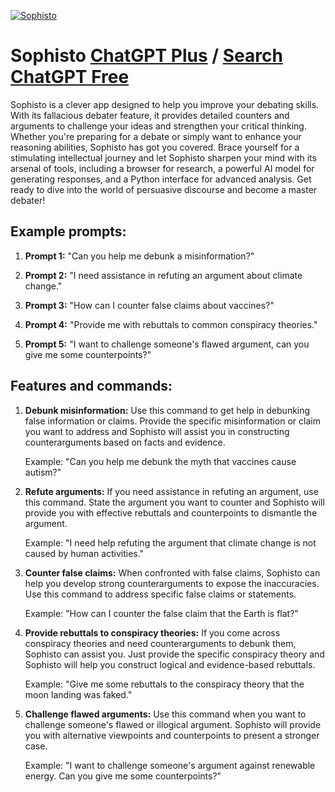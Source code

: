 
[![Sophisto](https://files.oaiusercontent.com/file-5zIL83MlosyzzMfSjd91zXo2?se=2123-10-16T11%3A14%3A22Z&sp=r&sv=2021-08-06&sr=b&rscc=max-age%3D31536000%2C%20immutable&rscd=attachment%3B%20filename%3Deb630104-9542-4c24-bc89-1b5d48ebfcfe.png&sig=5GQ/Y7A255PzPRRj3lPHLfBw0mklZKVEWUeHysnODiE%3D)](https://chat.openai.com/g/g-xJETJ0Zcr-sophisto)

# Sophisto [ChatGPT Plus](https://chat.openai.com/g/g-xJETJ0Zcr-sophisto) / [Search ChatGPT Free](https://gptcall.net/index.html#/?search=Sophisto)

Sophisto is a clever app designed to help you improve your debating skills. With its fallacious debater feature, it provides detailed counters and arguments to challenge your ideas and strengthen your critical thinking. Whether you're preparing for a debate or simply want to enhance your reasoning abilities, Sophisto has got you covered. Brace yourself for a stimulating intellectual journey and let Sophisto sharpen your mind with its arsenal of tools, including a browser for research, a powerful AI model for generating responses, and a Python interface for advanced analysis. Get ready to dive into the world of persuasive discourse and become a master debater!

## Example prompts:

1. **Prompt 1:** "Can you help me debunk a misinformation?"

2. **Prompt 2:** "I need assistance in refuting an argument about climate change."

3. **Prompt 3:** "How can I counter false claims about vaccines?"

4. **Prompt 4:** "Provide me with rebuttals to common conspiracy theories."

5. **Prompt 5:** "I want to challenge someone's flawed argument, can you give me some counterpoints?"

## Features and commands:

1. **Debunk misinformation:** Use this command to get help in debunking false information or claims. Provide the specific misinformation or claim you want to address and Sophisto will assist you in constructing counterarguments based on facts and evidence.

    Example: "Can you help me debunk the myth that vaccines cause autism?"

2. **Refute arguments:** If you need assistance in refuting an argument, use this command. State the argument you want to counter and Sophisto will provide you with effective rebuttals and counterpoints to dismantle the argument.

    Example: "I need help refuting the argument that climate change is not caused by human activities."

3. **Counter false claims:** When confronted with false claims, Sophisto can help you develop strong counterarguments to expose the inaccuracies. Use this command to address specific false claims or statements.

    Example: "How can I counter the false claim that the Earth is flat?"

4. **Provide rebuttals to conspiracy theories:** If you come across conspiracy theories and need counterarguments to debunk them, Sophisto can assist you. Just provide the specific conspiracy theory and Sophisto will help you construct logical and evidence-based rebuttals.

    Example: "Give me some rebuttals to the conspiracy theory that the moon landing was faked."

5. **Challenge flawed arguments:** Use this command when you want to challenge someone's flawed or illogical argument. Sophisto will provide you with alternative viewpoints and counterpoints to present a stronger case.

    Example: "I want to challenge someone's argument against renewable energy. Can you give me some counterpoints?"


